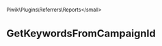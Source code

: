 <small>Piwik\Plugins\Referrers\Reports\</small>

GetKeywordsFromCampaignId
=========================
